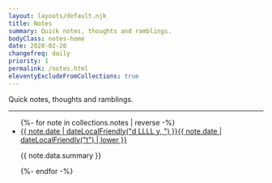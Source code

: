 ```yaml
---
layout: layouts/default.njk
title: Notes
summary: Quick notes, thoughts and ramblings.
bodyClass: notes-home
date: 2020-02-20
changefreq: daily
priority: 1
permalink: /notes.html
eleventyExcludeFromCollections: true
---
```


Quick notes, thoughts and ramblings.

---

<ul class="[ wrapper flow ] note__list">
{%- for note in collections.notes | reverse -%}
  <li class="note__list-item">
    <article class="[ wrapper flow ] note__summary">
      <a href="{{ note.url }}">
        <time datetime="{{ note.date | dateLocal }}">{{ note.date | dateLocalFriendly("d LLLL y, ") }}{{ note.date | dateLocalFriendly("t") | lower }}</time>
      </a>
      <p>{{ note.data.summary }}</p>
    </article>
  </li>
{%- endfor -%}
</ul>
